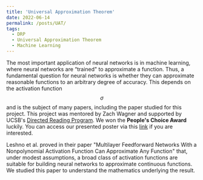 ```yaml
---
title: 'Universal Approximation Theorem'
date: 2022-06-14
permalink: /posts/UAT/
tags:
  - DRP
  - Universal Approximation Theorem
  - Machine Learning
---
```


The most important application of neural networks is in machine learning, where
neural networks are “trained" to approximate a function. Thus, a fundamental
question for neural networks is whether they can approximate reasonable functions to an arbitrary degree of accuracy. This depends on the activation function $$\sigma$$ and is the subject of many papers, including the paper studied for this project. This project was mentored by Zach Wagner and supported by UCSB's [Directed Reading Program](https://www.ucsbdrp.org/). We won the **People's Choice Award** luckily. You can access our presented poster via this [link](https://drive.google.com/file/d/1fGXPqqU0o0-T3nfpfbsR4A64Lnb3zjX0/view) if you are interested.

Leshno et al. proved in their paper "Multilayer Feedforward Networks With a Nonpolynomial Activation Function Can Approximate Any Function" that, under
modest assumptions, a broad class of activation functions are suitable for building neural networks to approximate continuous functions. We studied this paper to understand the mathematics underlying the result. 

